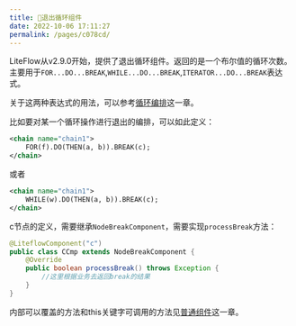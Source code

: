 ```yaml
---
title: 🧿退出循环组件
date: 2022-10-06 17:11:27
permalink: /pages/c078cd/
---
```


LiteFlow从v2.9.0开始，提供了退出循环组件。返回的是一个布尔值的循环次数。 主要用于`FOR...DO...BREAK`,`WHILE...DO...BREAK`,`ITERATOR...DO...BREAK`表达式。

关于这两种表达式的用法，可以参考[循环编排](/pages/fbf715/)这一章。

比如要对某一个循环操作进行退出的编排，可以如此定义：

```xml
<chain name="chain1">
    FOR(f).DO(THEN(a, b)).BREAK(c);
</chain>
```

或者

```xml
<chain name="chain1">
    WHILE(w).DO(THEN(a, b)).BREAK(c);
</chain>
```

c节点的定义，需要继承`NodeBreakComponent`，需要实现`processBreak`方法：

```java
@LiteflowComponent("c")
public class CCmp extends NodeBreakComponent {
    @Override
    public boolean processBreak() throws Exception {
        //这里根据业务去返回break的结果
    }
}
```

内部可以覆盖的方法和this关键字可调用的方法见[普通组件](/pages/8486fb/)这一章。
